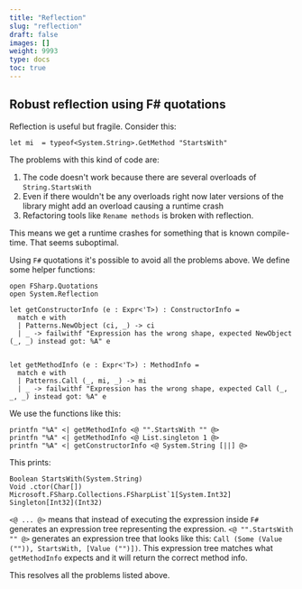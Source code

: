 ```yaml
---
title: "Reflection"
slug: "reflection"
draft: false
images: []
weight: 9993
type: docs
toc: true
---
```


## Robust reflection using F# quotations 
Reflection is useful but fragile. Consider this:

    let mi  = typeof<System.String>.GetMethod "StartsWith"

The problems with this kind of code are:

  1. The code doesn't work because there are several overloads of `String.StartsWith`
  2. Even if there wouldn't be any overloads right now later versions of the library might add an overload causing a runtime crash
  3. Refactoring tools like `Rename methods` is broken with reflection.

This means we get a runtime crashes for something that is known compile-time. That seems suboptimal. 

Using `F#` quotations it's possible to avoid all the problems above. We define some helper functions:

    open FSharp.Quotations
    open System.Reflection

    let getConstructorInfo (e : Expr<'T>) : ConstructorInfo =
      match e with
      | Patterns.NewObject (ci, _) -> ci
      | _ -> failwithf "Expression has the wrong shape, expected NewObject (_, _) instead got: %A" e


    let getMethodInfo (e : Expr<'T>) : MethodInfo =
      match e with
      | Patterns.Call (_, mi, _) -> mi
      | _ -> failwithf "Expression has the wrong shape, expected Call (_, _, _) instead got: %A" e

We use the functions like this:

    printfn "%A" <| getMethodInfo <@ "".StartsWith "" @>
    printfn "%A" <| getMethodInfo <@ List.singleton 1 @>
    printfn "%A" <| getConstructorInfo <@ System.String [||] @>

This prints:

    Boolean StartsWith(System.String)
    Void .ctor(Char[])
    Microsoft.FSharp.Collections.FSharpList`1[System.Int32] Singleton[Int32](Int32)

`<@ ... @>` means that instead of executing the expression inside `F#` generates an expression tree representing the expression. 
`<@ "".StartsWith "" @>` generates an expression tree that looks like this: `Call (Some (Value ("")), StartsWith, [Value ("")])`.
This expression tree matches what `getMethodInfo` expects and it will return the correct method info.

This resolves all the problems listed above.

